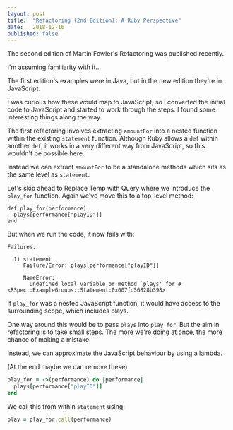 ```yaml
---
layout: post
title:  "Refactoring (2nd Edition): A Ruby Perspective"
date:   2018-12-16
published: false
---
```


The second edition of Martin Fowler's Refactoring was published recently.

I'm assuming familiarity with it...

The first edition's examples were in Java, but in the new edition they're in
JavaScript.

I was curious how these would map to JavaScript, so I converted the initial code
to JavaScript and started to work through the steps.
I found some interesting things along the way.

The first refactoring involves extracting `amountFor` into a nested function
within the existing `statement` function. Although Ruby allows a `def` within
another `def`, it works in a very different way from JavaScript, so this
wouldn't be possible here.

Instead we can extract `amountFor` to be a standalone methods which sits as the
same level as `statement`.

Let's skip ahead to Replace Temp with Query where we introduce the `play_for`
function. Again we've move this to a top-level method:

```
def play_for(performance)
  plays[performance["playID"]]
end
```

But when we run the code, it now fails with:

```
Failures:

  1) statement
     Failure/Error: plays[performance["playID"]]

     NameError:
       undefined local variable or method `plays' for #<RSpec::ExampleGroups::Statement:0x007fd56828b398>
```

If `play_for` was a nested JavaScript function, it would have access to the
surrounding scope, which includes plays.

One way around this would be to pass `plays` into `play_for`. But the aim in
refactoring is to take small steps. The more we're doing at once, the more
chance of making a mistake.

Instead, we can approximate the JavaScript behaviour by using a lambda. 

(At the end maybe we can remove these)

```ruby
play_for = ->(performance) do |performance|
  plays[performance["playID"]]
end
```
We call this from within `statement` using:

```ruby
play = play_for.call(performance)
```




